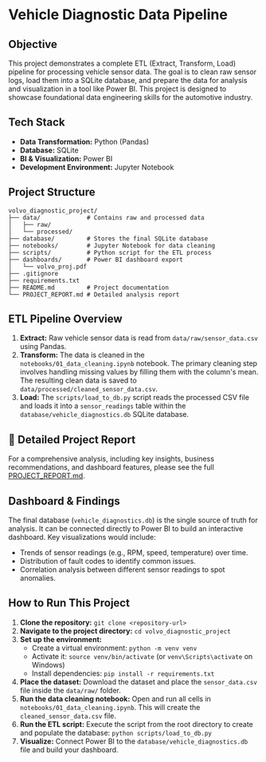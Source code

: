 # Vehicle Diagnostic Data Pipeline

## Objective
This project demonstrates a complete ETL (Extract, Transform, Load) pipeline for processing vehicle sensor data. The goal is to clean raw sensor logs, load them into a SQLite database, and prepare the data for analysis and visualization in a tool like Power BI. This project is designed to showcase foundational data engineering skills for the automotive industry.

## Tech Stack
- **Data Transformation:** Python (Pandas)
- **Database:** SQLite
- **BI & Visualization:** Power BI
- **Development Environment:** Jupyter Notebook

## Project Structure

```
volvo_diagnostic_project/
├── data/             # Contains raw and processed data
│   ├── raw/
│   └── processed/
├── database/         # Stores the final SQLite database
├── notebooks/        # Jupyter Notebook for data cleaning
├── scripts/          # Python script for the ETL process
├── dashboards/       # Power BI dashboard export
│   └── volvo_proj.pdf
├── .gitignore
├── requirements.txt
├── README.md         # Project documentation
└── PROJECT_REPORT.md # Detailed analysis report
```

## ETL Pipeline Overview
1. **Extract:** Raw vehicle sensor data is read from `data/raw/sensor_data.csv` using Pandas.
2. **Transform:** The data is cleaned in the `notebooks/01_data_cleaning.ipynb` notebook. The primary cleaning step involves handling missing values by filling them with the column's mean. The resulting clean data is saved to `data/processed/cleaned_sensor_data.csv`.
3. **Load:** The `scripts/load_to_db.py` script reads the processed CSV file and loads it into a `sensor_readings` table within the `database/vehicle_diagnostics.db` SQLite database.

## 📝 Detailed Project Report
For a comprehensive analysis, including key insights, business recommendations, and dashboard features, please see the full [PROJECT_REPORT.md](PROJECT_REPORT.md).

## Dashboard & Findings
The final database (`vehicle_diagnostics.db`) is the single source of truth for analysis. It can be connected directly to Power BI to build an interactive dashboard. Key visualizations would include:
- Trends of sensor readings (e.g., RPM, speed, temperature) over time.
- Distribution of fault codes to identify common issues.
- Correlation analysis between different sensor readings to spot anomalies.



## How to Run This Project
1. **Clone the repository:** `git clone <repository-url>`
2. **Navigate to the project directory:** `cd volvo_diagnostic_project`
3. **Set up the environment:**
   - Create a virtual environment: `python -m venv venv`
   - Activate it: `source venv/bin/activate` (or `venv\Scripts\activate` on Windows)
   - Install dependencies: `pip install -r requirements.txt`
4. **Place the dataset:** Download the dataset and place the `sensor_data.csv` file inside the `data/raw/` folder.
5. **Run the data cleaning notebook:** Open and run all cells in `notebooks/01_data_cleaning.ipynb`. This will create the `cleaned_sensor_data.csv` file.
6. **Run the ETL script:** Execute the script from the root directory to create and populate the database: `python scripts/load_to_db.py`
7. **Visualize:** Connect Power BI to the `database/vehicle_diagnostics.db` file and build your dashboard.
